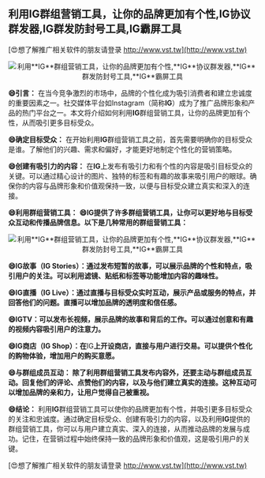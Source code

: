 ## **利用**IG**群组营销工具，让你的品牌更加有个性,**IG**协议群发器,**IG**群发防封号工具,**IG**霸屏工具**

[😍想了解推广相关软件的朋友请登录 http://www.vst.tw](http://www.vst.tw)

 <center><img src="https://vst.tw/MP4/tuiguang/png/0.png" alt="利用**IG**群组营销工具，让你的品牌更加有个性,**IG**协议群发器,**IG**群发防封号工具,**IG**霸屏工具"></center>

**😄引言：**
在当今竞争激烈的市场中，品牌的个性化成为吸引消费者和建立忠诚度的重要因素之一。社交媒体平台如Instagram（简称**IG**）成为了推广品牌形象和产品的热门平台之一。本文将介绍如何利用**IG**群组营销工具，让你的品牌更加有个性，从而吸引更多目标受众。

**😄确定目标受众：**
在开始利用**IG**群组营销工具之前，首先需要明确你的目标受众是谁。了解他们的兴趣、需求和偏好，才能更好地制定个性化的营销策略。

**😄创建有吸引力的内容：**
在**IG**上发布有吸引力和有个性的内容是吸引目标受众的关键。可以通过精心设计的图片、独特的标签和有趣的故事来吸引用户的眼球。确保你的内容与品牌形象和价值观保持一致，以便与目标受众建立真实和深入的连接。

**😄利用群组营销工具：**
**😄**IG**提供了许多群组营销工具，让你可以更好地与目标受众互动和传播品牌信息。以下是几种常用的群组营销工具：**

 <center><img src="https://vst.tw/MP4/tuiguang/png/8.png" alt="利用**IG**群组营销工具，让你的品牌更加有个性,**IG**协议群发器,**IG**群发防封号工具,**IG**霸屏工具"></center>

**😄**IG**故事（**IG** Stories）：通过发布短暂的故事，可以展示品牌的个性和特点，吸引用户的关注。可以利用滤镜、贴纸和标签等功能增加内容的趣味性。**

**😄**IG**直播（**IG** Live）：通过直播与目标受众实时互动，展示产品或服务的特点，并回答他们的问题。直播可以增加品牌的透明度和信任感。**

**😄**IG**TV：可以发布长视频，展示品牌的故事和背后的工作。可以通过创意和有趣的视频内容吸引用户的注意力。**

**😄**IG**商店（**IG** Shop）：在**IG**上开设商店，直接与用户进行交易。可以提供个性化的购物体验，增加用户的购买意愿。**

**😄与群组成员互动： 除了利用群组营销工具发布内容外，还要主动与群组成员互动。回复他们的评论、点赞他们的内容，以及与他们建立真实的连接。这种互动可以增加品牌的亲和力，让用户觉得自己被重视。**

**😄结论：**
利用**IG**群组营销工具可以使你的品牌更加有个性，并吸引更多目标受众的关注和忠诚度。通过确定目标受众、创建有吸引力的内容，以及利用**IG**提供的群组营销工具，你可以与用户建立真实、深入的连接，从而推动品牌的发展与成功。记住，在营销过程中始终保持一致的品牌形象和价值观，这是吸引用户的关键。

[😍想了解推广相关软件的朋友请登录 http://www.vst.tw](http://www.vst.tw)




